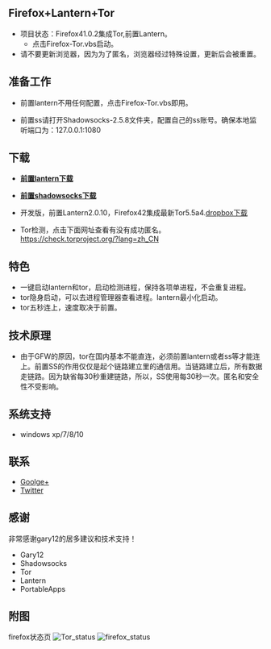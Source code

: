 Firefox+Lantern+Tor
-------------------
* 项目状态：Firefox41.0.2集成Tor,前置Lantern。
   - 点击Firefox-Tor.vbs启动。
* 请不要更新浏览器，因为为了匿名，浏览器经过特殊设置，更新后会被重置。

准备工作
-------------
*  前置lantern不用任何配置，点击Firefox-Tor.vbs即用。

*  前置ss请打开Shadowsocks-2.5.8文件夹，配置自己的ss账号。确保本地监听端口为：127.0.0.1:1080

下载
-----
* [**前置lantern下载**](https://github.com/yeahwu/firefox-tor/archive/master.zip)
  
* [**前置shadowsocks下载**](https://github.com/yeahwu/firefox-tor/archive/Firefox41.0.2%E9%9B%86%E6%88%90Tor,%E5%89%8D%E7%BD%AEShadowsocks.zip)

* 开发版，前置Lantern2.0.10，Firefox42集成最新Tor5.5a4.[dropbox下载](https://www.dropbox.com/s/kfmtvze2vbse2um/Firefox-Tor.rar?dl=0)

* Tor检测，点击下面网址查看有没有成功匿名。https://check.torproject.org/?lang=zh_CN

特色
----
* 一键启动lantern和tor，启动检测进程，保持各项单进程，不会重复进程。
* tor隐身启动，可以去进程管理器查看进程。lantern最小化启动。
* tor五秒连上，速度取决于前置。

技术原理
------
* 由于GFW的原因，tor在国内基本不能直连，必须前置lantern或者ss等才能连上。前置SS的作用仅仅是起个链路建立里的通信用。当链路建立后，所有数据走链路。因为缺省每30秒重建链路，所以，SS使用每30秒一次。匿名和安全性不受影响。

系统支持
------
*  windows xp/7/8/10
 
联系
------
* [Goolge+](https://plus.google.com/communities/101215702940766881013)
* [Twitter](https://twitter.com/yeahwu404)

感谢
------
非常感谢gary12的居多建议和技术支持！
* Gary12
* Shadowsocks
* Tor
* Lantern
* PortableApps

附图
------
firefox状态页
![Tor_status](https://raw.githubusercontent.com/yeahwu/wu/master/tor.JPG)
![firefox_status](https://github.com/yeahwu/wu/blob/master/firefox8.JPG?raw=true)

